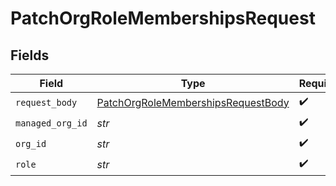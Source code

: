 # PatchOrgRoleMembershipsRequest


## Fields

| Field                                                                                               | Type                                                                                                | Required                                                                                            | Description                                                                                         | Example                                                                                             |
| --------------------------------------------------------------------------------------------------- | --------------------------------------------------------------------------------------------------- | --------------------------------------------------------------------------------------------------- | --------------------------------------------------------------------------------------------------- | --------------------------------------------------------------------------------------------------- |
| `request_body`                                                                                      | [PatchOrgRoleMembershipsRequestBody](../../models/operations/patchorgrolemembershipsrequestbody.md) | :heavy_check_mark:                                                                                  | N/A                                                                                                 |                                                                                                     |
| `managed_org_id`                                                                                    | *str*                                                                                               | :heavy_check_mark:                                                                                  | N/A                                                                                                 | org-123                                                                                             |
| `org_id`                                                                                            | *str*                                                                                               | :heavy_check_mark:                                                                                  | N/A                                                                                                 | org-123                                                                                             |
| `role`                                                                                              | *str*                                                                                               | :heavy_check_mark:                                                                                  | N/A                                                                                                 | admin                                                                                               |